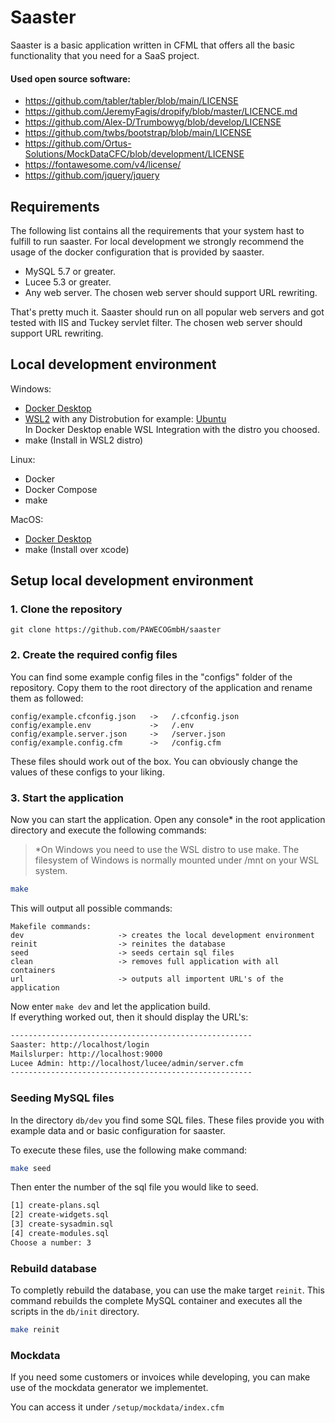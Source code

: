 # Saaster

Saaster is a basic application written in CFML that offers all the basic functionality that you need for a SaaS project.

#### Used open source software:
- https://github.com/tabler/tabler/blob/main/LICENSE
- https://github.com/JeremyFagis/dropify/blob/master/LICENCE.md
- https://github.com/Alex-D/Trumbowyg/blob/develop/LICENSE
- https://github.com/twbs/bootstrap/blob/main/LICENSE
- https://github.com/Ortus-Solutions/MockDataCFC/blob/development/LICENSE
- https://fontawesome.com/v4/license/
- https://github.com/jquery/jquery

## Requirements

The following list contains all the requirements that your system hast to fulfill to run saaster.
For local development we strongly recommend the usage of the docker configuration that is provided by saaster.

- MySQL 5.7 or greater.
- Lucee 5.3 or greater.
- Any web server. The chosen web server should support URL rewriting.

That's pretty much it. Saaster should run on all popular web servers and got tested with IIS and Tuckey servlet filter. The chosen web server should support URL rewriting.

## Local development environment

Windows:

- [Docker Desktop](https://www.docker.com/products/docker-desktop/)
- [WSL2](https://docs.microsoft.com/en-us/windows/wsl/install) with any Distrobution for example: [Ubuntu](https://apps.microsoft.com/store/detail/ubuntu/9PDXGNCFSCZV?hl=en-en&gl=EN)</br> In Docker Desktop enable WSL Integration with the distro you choosed.
- make (Install in WSL2 distro)

Linux:

- Docker
- Docker Compose
- make

MacOS:

- [Docker Desktop](https://www.docker.com/products/docker-desktop/)
- make (Install over xcode)

## Setup local development environment

### 1. Clone the repository

```git
git clone https://github.com/PAWECOGmbH/saaster
```

### 2. Create the required config files

You can find some example config files in the "configs" folder of the repository. Copy them to the root directory of the application and rename them as followed:

```plain
config/example.cfconfig.json   ->   /.cfconfig.json
config/example.env             ->   /.env
config/example.server.json     ->   /server.json
config/example.config.cfm      ->   /config.cfm
```

These files should work out of the box. You can obviously change the values of these configs to your liking.

### 3. Start the application

Now you can start the application. Open any console* in the root application directory and execute the following commands:

> *On Windows you need to use the WSL distro to use make. The filesystem of Windows is normally mounted under /mnt on your WSL system.

```bash
make
```

This will output all possible commands:

```plain
Makefile commands:
dev                     -> creates the local development environment      
reinit                  -> reinites the database
seed                    -> seeds certain sql files
clean                   -> removes full application with all containers
url                     -> outputs all importent URL's of the application
```

Now enter `make dev` and let the application build.</br>
If everything worked out, then it should display the URL's:

```bash
------------------------------------------------------
Saaster: http://localhost/login
Mailslurper: http://localhost:9000
Lucee Admin: http://localhost/lucee/admin/server.cfm
------------------------------------------------------
```


### Seeding MySQL files

In the directory `db/dev` you find some SQL files. These files provide you with example data and or basic configuration for saaster.

To execute these files, use the following make command:

```bash
make seed
```

Then enter the number of the sql file you would like to seed.

```bash
[1] create-plans.sql   
[2] create-widgets.sql 
[3] create-sysadmin.sql
[4] create-modules.sql 
Choose a number: 3
```

### Rebuild database

To completly rebuild the database, you can use the make target `reinit`. This command rebuilds the complete MySQL container and executes all the scripts in the `db/init` directory.

```bash
make reinit
```

### Mockdata

If you need some customers or invoices while developing, you can make use of the mockdata generator we implementet.

You can access it under `/setup/mockdata/index.cfm`
